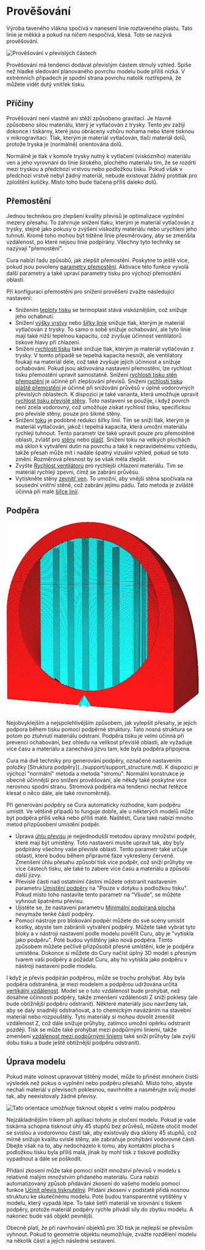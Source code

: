 Prověšování
====
Výroba taveného vlákna spočívá v nanesení linie roztaveného plastu. Tato linie je měkká a pokud na ničem nespočívá, klesá. Toto se nazývá prověšování.

![Prověšování v převislých částech](../../../articles/images/sagging.jpg)

Prověšování má tendenci dodávat převislým částem strnulý vzhled. Spíše než hladké sledování plánovaného povrchu modelu bude příliš nízká. V extrémních případech je spodní strana povrchu natolik roztřepená, že můžete vidět dutý vnitřek tisku.

Příčiny
----
Prověšování není vlastně ani stěží způsobeno gravitací. Je hlavně způsobeno silou materiálu, který je vytlačován z trysky. Tento jev zažijí dokonce i tiskárny, které jsou obráceny vzhůru nohama nebo které tisknou v mikrogravitaci. Tlak, kterým je materiál vytlačován, tlačí materiál dolů, protože tryska je (normálně) orientována dolů.

Normálně je tlak v komoře trysky nutný k vytlačení (viskózního) materiálu ven a jeho vyrovnání do linie širokého, plochého materiálu tím, že se rozdrtí mezi tryskou a předchozí vrstvou nebo podložkou tisku. Pokud však v předchozí vrstvě nebyl žádný materiál, nebude existovat žádný protitlak pro zploštění kuličky. Místo toho bude tlačena příliš daleko dolů.

Přemostění
----
Jednou technikou pro zlepšení kvality převisů je optimalizace vyplnění mezery přesahu. To zahrnuje snížení tlaku, kterým je materiál vytlačován z trysky, stejně jako pokusy o zvýšení viskozity materiálu nebo  urychlení jeho tuhnutí. Kromě toho mohou být tištěné linie přesměrovány, aby se zmenšila vzdálenost, po které nejsou linie podpírány. Všechny tyto techniky se nazývají "přemostění".

Cura nabízí řadu způsobů, jak zlepšit přemostění. Poskytne to ještě více, pokud jsou povoleny [parametry přemostění](../experimental/bridge_settings_enabled.md). Aktivace této funkce vyvolá další parametry a také upraví parametry tisku pro výchozí přemostění oblastí.

Při konfiguraci přemostění pro snížení prověšení zvažte následující nastavení:
* Snížením [teploty tisku](../material/material_print_temperature.md) se termoplast stává viskóznějším, což snižuje jeho ochabnutí.
* Snížení [výšky vrstvy](../resolution/layer_height.md) nebo [šířky linie](../resolution/line_width.md) snižuje tlak, kterým je materiál vytlačován z trysky. To samo o sobě snižuje ochabování, ale tyto linie mají také nižší tepelnou kapacitu, což zvyšuje účinnost ventilátorů tiskové hlavy při chlazení.
* Snížení [rychlosti tisku](../speed/speed_print.md) také snižuje tlak, kterým je materiál vytlačován z trysky. V tomto případě se tepelná kapacita nesníží, ale ventilátory foukají na materiál déle, což také zvyšuje jejich účinnost a snižuje ochabování. Pokud jsou aktivována nastavení přemostění, lze rychlost tisku přemostění upravit samostatně. Snížení [rychlosti tisku stěn přemostění](../experimental/bridge_wall_speed.md) je účinné při zlepšování převisů. Snížení [rychlosti tisku pláště přemostění](../experimental/bridge_skin_speed.md) je účinné při snižování průvěsů v úplně vodorovných převislých oblastech. K dispozici je také varianta, která umožňuje upravit [rychlost tisku převislé stěny](../experimental/wall_overhang_speed_factor.md). Toto nastavení se použije, i když povrch není zcela vodorovný, což umožňuje získat rychlost tisku, specifickou pro převislé stěny, pouze pro šikmé stěny.
* Snížení [toku](../material/material_flow.md) je podobné redukci šířky linií. Tím se sníží tlak, kterým je materiál vytlačován, jakož i tepelná kapacita, která umožní materiálu rychleji tuhnout. Tento parametr lze také upravit pouze pro přemostěné oblasti, zvlášť pro [stěny](../experimental/bridge_wall_material_flow.md) nebo [plášť](../experimental/bridge_skin_material_flow.md). Snížení toku na velkých plochách má sklon k vytváření dutin na povrchu a také k nepravidelnému vzhledu, takže přesah může mít i nadále špatný vizuální vzhled, pokud se toto změní. Rozměrová přesnost by se však měla zlepšit.
* Zvyšte [Rychlost ventilátoru](../cooling/cool_fan_speed.md) pro rychlejší chlazení materiálu. Tím se materiál rychleji zpevní, čímž se zabrání průvěsu.
* Vytiskněte stěny [zevnitř ven](../shell/outer_inset_first.md). To umožní, aby vnější stěna spočívala na sousední vnitřní stěně, což zabrání jejímu pádu. Tato metoda je zvláště účinná při malé [šířce linií](../resolution/wall_line_width_0.md).

Podpěra
----
![Podpůrná struktura podpírá model](../../../articles/images/support_enable.png)

Nejobvyklejším a nejspolehlivějším způsobem, jak vylepšit přesahy, je jejich podpora během tisku pomocí podpěrné struktury. Tato nosná struktura se potom po ztuhnutí materiálu odstraní. Podpěra tisku je velmi účinná při prevenci ochabování, bez ohledu na velikost převislé oblasti, ale vyžaduje více času a materiálu a zanechává jizvu tam, kde byla podpěra připojena.

<!--if cura_version >= 4.7-->Cura má dvě techniky pro generování podpěry, označené nastavením položky [Struktura podpěry](../support/support_structure.md). K dispozici je výchozí "normální" metoda a metoda "stromu". Normální konstrukce je obecně účinnější pro snížení prověšování, ale někdy také poskytne více nerovnou spodní stranu. Stromová podpěra má tendenci nechat řetězce klesat o něco dále, ale také rovnoměrněji.<!--endif-->
<!--if cura_version < 4.7:Cura má dvě techniky pro generování podpěry. Existuje výchozí metoda "oblasti podpěry", která se vygeneruje, pokud je [podpěra povolena](../support/support_enable.md). Pokud je [povolena stromová podpěra](../experimental/support_tree_enable.md), je vygenerována jiná metoda stromové podpěry. Výchozí technika je obecně účinnější při snižování průvěsů, ale někdy také poskytuje nerovnoměrnější spodní stranu. Stromová podpěra má tendenci nechat řetězce prohýbat se trochu více, ale také rovnoměrněji.-->

Při generování podpěry se Cura automaticky rozhodne, kam podpěru umístit. Ve většině případů to funguje dobře, ale u některých modelů může být podpěra příliš velká nebo příliš malé. Naštěstí, Cura také nabízí mnoho metod přizpůsobení umístění podpěr.
* Úprava [úhlu převisu](../support/support_angle.md) je nejjednodušší metodou úpravy množství podpěr, které mají být umístěny. Toto nastavení musíte upravit tak, aby byly podpírány všechny vaše převislé oblasti. Tento parametr také určuje oblasti, které budou během přípravné fáze vykresleny červeně. Zmenšení úhlu přesahu způsobí tisk více podpěr, což sníží průhyby ve více částech tisku, ale také to zabere více času a materiálu a způsobí další jizvy.
* Převislé části nad ostatními částmi můžete odstranit nastavením parametru [Umístění podpěry](../support/support_type.md) na "Pouze v dotyku s podložkou tisku". Pokud místo toho nastavíte tento parametr na "Všude", se můžete vyhnout špatnému převisu.
* Ujistěte se, že nastavení parametru [Minimální podpíraná plocha](../support/minimum_support_area.md) nevymaže tenké části podpěry.
* Pomocí nástroje pro blokování podpěr můžete do své scény umístit kostky, abyste tam zabránili vytváření podpěry. Můžete také vybrat tyto bloky a v nástroji nastavení podle modelu pověřit Curu, aby je "vytiskla jako podpěru". Poté budou vytištěny jako nová podpěra. Tímto způsobem můžete pečlivě přizpůsobit přesné umístění, kde je podpěra umístěna. Dokonce si můžete do Cury načíst úplný 3D model s přesným tvarem vaší podpěry a požádat Curu, aby ho vytiskla jako podpěru v ​​nástroji nastavení podle modelu.

I když je převis podpírán podpěrou, může se trochu prohýbat. Aby byla podpěra odstraněna, je mezi modelem a podpěrou udržována určitá [vertikální vzdálenost](../support/support_z_distance.md). Model se o tuto vzdálenost bude prohýbat, než dosáhne účinnosti podpěry, takže zmenšení vzdálenosti Z sníží poklesy (ale bude obtížnější podpěru odstranit). Některé materiály jsou navrženy tak, aby se daly snadněji odstraňovat, a to chemickým navázáním na stavební materiál nebo rozpouštěly. Tyto materiály si mohou dovolit zmenšit vzdálenost Z, což dále snižuje průhyby, zatímco umožní opěrku odstranit později. Tisk se může také prohýbat mezi podpůrnými liniemi, takže zmenšení [vzdálenost mezi podpůrnými liniemi](../support/support_line_distance.md) také sníží průhyby (ale zvýší dobu tisku a bude ještě obtížnější podpěru odstranit).

Úprava modelu
----
Pokud máte volnost upravovat tištěný model, ​​může to přinést mnohem čistší výsledek než pokus o vyplnění nebo podpěru přesahů. Místo toho, abyste nechali materiál v převisech poklesnou, navrhněte a nasměrujte svůj model tak, aby neexistovaly žádné převisy.

![Tato orientace umožňuje tisknout objekt s velmi malou podpěrou](../../../articles/images/support_minimise_overhang.png)

Nejzákladnějším trikem při aplikaci tohoto je otočení modelu. Pokud je vaše tiskárna schopna tisknout úhly 45 stupňů bez průvěsů, můžete otočit model se svislou a vodorovnou částí tak, aby existovaly dva sklony 45 stupňů, což mírně snižuje kvalitu svislé stěny, ale zabraňuje prohýbání vodorovné části. Dbejte však na to, aby nedocházelo k tomu, aby kontaktní plocha s podložkou tisku byla příliš malá, jinak by mohl tisk z tiskové podložky vypadnout a dále se poškodit.

Přidání zkosení může také pomoci snížit množství převisů v modelu s relativně malým množstvím přidaného materiálu. Cura nabízí automatizovaný způsob přidávání zkosení do vašeho modelu pomocí funkce [Učinit převis tisknutelný](../experimental/conical_overhang_enabled.md). Přidání zkosení v podstatě přidá nosnou strukturu ke skutečnému modelu. Poté budou transparentně vytištěny v modelu, který vypadá lépe. To také šetří materiál ve srovnání s tiskem podpěry, protože materiál podpěry rychle přivádí síly do zbytku modelu. A nakonec bude váš objekt pevnější.

Obecně platí, že při navrhování objektů pro 3D tisk je nejlepší se převisům vyhnout. Pokud to geometrie objektu neumožňuje, zvažte rozdělení modelu na několik částí a jejich následné sestavení.
